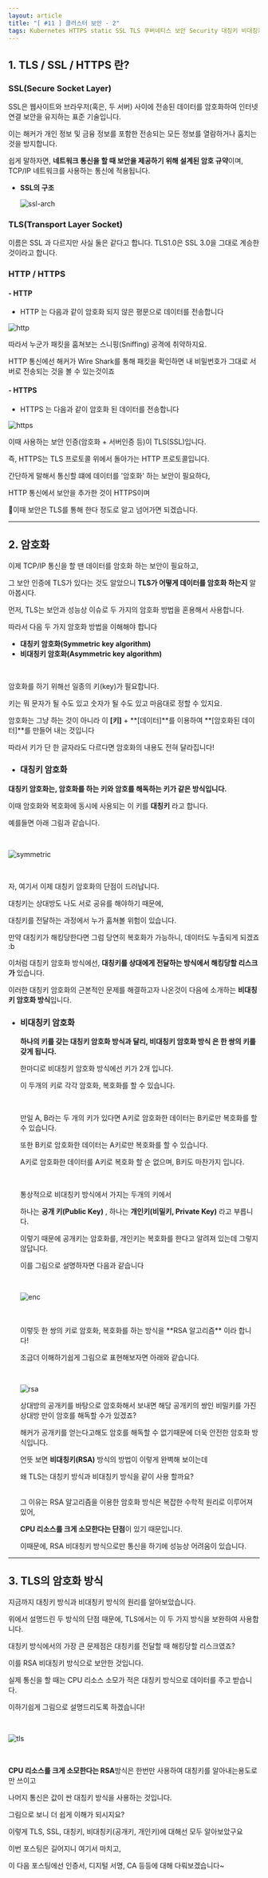 ```yaml
---
layout: article
title: "[ #11 ] 클러스터 보안 - 2"
tags: Kubernetes HTTPS static SSL TLS 쿠버네티스 보안 Security 대칭키 비대칭키
---
```



## 1. TLS / SSL / HTTPS 란?

### **SSL(Secure Socket Layer)**
SSL은 웹사이트와 브라우저(혹은, 두 서버) 사이에 전송된 데이터를 암호화하여 인터넷 연결 보안을 유지하는 표준 기술입니다.

이는 해커가 개인 정보 및 금융 정보를 포함한 전송되는 모든 정보를 열람하거나 훔치는 것을 방지합니다. 

쉽게 말하자면, **네트워크 통신을 할 때 보안을 제공하기 위해 설계된 암호 규약**이며, TCP/IP 네트워크를 사용하는 통신에 적용됩니다.


- **SSL의 구조**

    ![ssl-arch](https://user-images.githubusercontent.com/75003424/121298850-7ea01b80-c92f-11eb-8f4c-2f01adc53c1f.jpeg
)



### TLS(Transport Layer Socket)

이름은 SSL 과 다르지만 사실 둘은 같다고 합니다. TLS1.0은 SSL 3.0을 그대로 계승한 것이라고 합니다.



### HTTP / HTTPS

#### - HTTP

- HTTP 는 다음과 같이 암호화 되지 않은 평문으로 데이터를 전송합니다

![http](https://user-images.githubusercontent.com/75003424/121309439-24a65280-c93d-11eb-8bb3-c1d429e260e2.png)

따라서 누군가 패킷을 훔쳐보는 스니핑(Sniffing) 공격에 취약하지요.

HTTP 통신에선 해커가 Wire Shark를 통해 패킷을 확인하면 내 비밀번호가 그대로 서버로 전송되는 것을 볼 수 있는것이죠


#### - HTTPS

- HTTPS 는 다음과 같이 암호화 된 데이터를 전송합니다

![https](https://user-images.githubusercontent.com/75003424/121309445-27a14300-c93d-11eb-8c69-f6f5cc6a9e6f.png)


이때 사용하는 보안 인증(암호화 + 서버인증 등)이 TLS(SSL)입니다.

즉, HTTPS는 TLS 프로토콜 위에서 돌아가는 HTTP 프로토콜입니다.

간단하게 말해서 통신할 떄에 데이터를 '암호화' 하는 보안이 필요하다,

HTTP 통신에서 보안을 추가한 것이 HTTPS이며 

이때 보안은 TLS를 통해 한다 정도로 알고 넘어가면 되겠습니다.

---

## 2. 암호화

이제 TCP/IP 통신을 할 땐 데이터를 암호화 하는 보안이 필요하고,
 
그 보안 인증에 TLS가 있다는 것도 알았으니 **TLS가 어떻게 데이터를 암호화 하는지** 알아봅시다.


먼저, TLS는 보안과 성능상 이슈로 두 가지의 암호화 방법을 혼용해서 사용합니다.

따라서 다음 두 가지 암호화 방법을 이해해야 합니다

+  **대칭키 암호화(Symmetric key algorithm)**
+  **비대칭키 암호화(Asymmetric key algorithm)**

<br>


암호화를 하기 위해선 일종의 키(key)가 필요합니다.

키는 뭐 문자가 될 수도 있고 숫자가 될 수도 있고 마음대로 정할 수 있지요.

암호화는 그냥 하는 것이 아니라 이 **[키]** + **[데이터]**를 이용하여 **[암호화된 데이터]**를 만들어 내는 것입니다

따라서 키가 단 한 글자라도 다르다면 암호화의 내용도 전혀 달라집니다!


- ### 대칭키 암호화
**대칭키 암호화는, 암호화를 하는 키와 암호를 해독하는 키가 같은 방식입니다.**

  이때 암호화와 복호화에 동시에 사용되는 이 키를  **대칭키**  라고 합니다.
  
  예를들면 아래 그림과 같습니다.
  
  <br>

  ![symmetric](https://user-images.githubusercontent.com/75003424/121342391-89bd7080-c95c-11eb-815b-492fd82d5c63.png)

  <br>

  자, 여기서 이제 대칭키 암호화의 단점이 드러납니다.

  대칭키는 상대방도 나도 서로 공유를 해야하기 때문에,

  대칭키를 전달하는 과정에서 누가 훔쳐볼 위험이 있습니다.

  만약 대칭키가 해킹당한다면 그럼 당연히 복호화가 가능하니, 데이터도 누출되게 되겠죠 :b

  이처럼 대칭키 암호화 방식에선, **대칭키를 상대에게 전달하는 방식에서 해킹당할 리스크가** 있습니다.


  이러한 대칭키 암호화의 근본적인 문제를 해결하고자 나온것이 다음에 소개하는 **비대칭키 암호화 방식**입니다.

- ### 비대칭키 암호화
  **하나의 키를 갖는 대칭키 암호화 방식과 달리,  비대칭키 암호화 방식 은 한 쌍의 키를 갖게 됩니다.**

  한마디로 비대칭키 암호화 방식에선 키가 2개 입니다.

  이 두개의 키로 각각 암호화, 복호화를 할 수 있습니다.

  <br>

  만일 A, B라는 두 개의 키가 있다면 A키로 암호화한 데이터는 B키로만 복호화를 할 수 있습니다.

  또한 B키로 암호화한 데이터는 A키로만 복호화를 할 수 있습니다.

  A키로 암호화한 데이터를 A키로 복호화 할 순 없으며, B키도 마찬가지 입니다.

  <br>

  통상적으로 비대칭키 방식에서 가지는 두개의 키에서

  하나는  **공개 키(Public Key)** ,  하나는  **개인키(비밀키, Private Key)** 라고 부릅니다. 

  이렇기 때문에 공개키는 암호화를, 개인키는 복호화를 한다고 알려져 있는데 그렇지 않답니다.

  이를 그림으로 설명하자면 다음과 같습니다

  <br>

  ![enc](https://user-images.githubusercontent.com/75003424/121317973-c631a200-c945-11eb-90c2-4779f59efea7.png)
  
  <br>

  <br>
  이렇듯 한 쌍의 키로 암호화, 복호화를 하는 방식을  **RSA 알고리즘**  이라 합니다!
  <br>

  
  조금더 이해하기쉽게 그림으로 표현해보자면 아래와 같습니다.
  
  <br>

  ![rsa](https://user-images.githubusercontent.com/75003424/121333638-f122f280-c953-11eb-8ce0-3f6b8763e3c8.png)
 

  상대방의 공개키를 바탕으로 암호화해서 보내면 해당 공개키의 쌍인 비밀키를 가진 상대방 만이 암호를 해독할 수가 있겠죠? 

  해커가 공개키를 얻는다고해도 암호를 해독할 수 없기때문에 더욱 안전한 암호화 방식입니다.

  언뜻 보면 **비대칭키(RSA)** 방식의 방법이 이렇게 완벽해 보이는데

  왜 TLS는 대칭키 방식과 비대칭키 방식을 같이 사용 할까요?

  <br>
  그 이유는 RSA 알고리즘을 이용한 암호화 방식은 복잡한 수학적 원리로 이루어져 있어,

  **CPU 리소스를 크게 소모한다는 단점**이 있기 때문입니다.

  이때문에, RSA 비대칭키 방식으로만 통신을 하기에 성능상 어려움이 있습니다.

---

## 3. TLS의 암호화 방식

 

지금까지 대칭키 방식과 비대칭키 방식의 원리를 알아보았습니다.

위에서 설명드린 두 방식의 단점 때문에, TLS에서는 이 두 가지 방식을 보완하여 사용합니다.

대칭키 방식에서의 가장 큰 문제점은 대칭키를 전달할 때 해킹당할 리스크였죠?

이를 RSA 비대칭키 방식으로 보안한 것입니다.


실제 통신을 할 때는 CPU 리소스 소모가 적은 대칭키 방식으로 데이터를 주고 받습니다.

이하기쉽게 그림으로 설명드리도록 하겠습니다!

<br>
 
![tls](https://user-images.githubusercontent.com/75003424/121340354-7b6e5500-c95a-11eb-9450-97a64678b9cc.png)

<br>

**CPU 리소스를 크게 소모한다는 RSA**방식은 한번만 사용하여 대칭키를 알아내는용도로만 쓰이고

나머지 통신은 값이 싼 대칭키 방식을 사용하는 것입니다.

그림으로 보니 더 쉽게 이해가 되시지요?

이렇게  TLS, SSL, 대칭키, 비대칭키(공개키, 개인키)에 대해선 모두 알아보았구요

이번 포스팅은 길어지니 여기서 마치고,

이 다음 포스팅에선 인증서, 디지털 서명, CA 등등에 대해 다뤄보겠습니다~

 